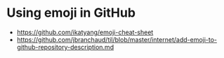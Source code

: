 

# Using emoji in GitHub

- https://github.com/ikatyang/emoji-cheat-sheet
- https://github.com/jbranchaud/til/blob/master/internet/add-emoji-to-github-repository-description.md
